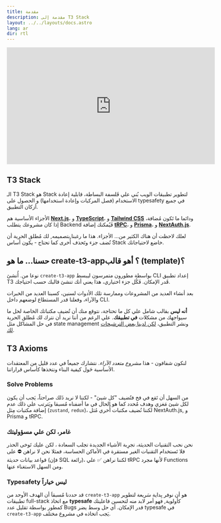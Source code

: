 ```yaml
---
title: مقدمة
description: مقدمة إلى T3 Stack
layout: ../../layouts/docs.astro
lang: ar
dir: rtl
---
```


<div class="embed">
<iframe width="560" height="315" src="https://www.youtube.com/embed/PbjHxIuHduU" title="The best stack for your next project" frameborder="0" allow="accelerometer; autoplay; clipboard-write; encrypted-media; gyroscope; picture-in-picture" allowfullscreen></iframe>
</div>

## T3 Stack

الـ T3 Stack هو Stack لتطوير تطبيقات الويب بُني علي فَلسفة البساطة، قابلية إعادة الاستخدام (فصل المركبات وإعادة استخدامها) و الحصول على typesafety في جميع أزكان التطبيق.

الأجزاء الأساسية هم [**Next.js**](https://nextjs.org/)، و [**TypeScript**](https://typescriptlang.org/)، و [**Tailwind CSS**](https://tailwindcss.com/) ودائما ما تَكون مُضافة، إذا كان مشروعك يتطلب Backend فَيُمكنك إضافة [**tRPC**](https://trpc.io/)، و [**Prisma**](https://prisma.io/)، و [**NextAuth.js**](https://next-auth.js.org/).

لعلك لاحظت أن هناك الكثير من... الأجزاء. هذا ما رغبنا بتصميمه, لك مُطلق الحرية أن تُضف جزء وتَحذف أُخرى كما تحتاج - يكون أساس Stack خاضع لاحتياجاتك.

## حسنا… ما هو create-t3-app؟ أهو قالب (template)؟

نوعا من. أُنشئ `create-t3-app` بواسطة مطورون متمرسون ليبسط CLI إعداد تطبيق T3 قَدر الإمكان. فَكُل جزء اختياري، هذا يعني أنك تنشئ قالبك حسب احتياجك.

بعد أنشاء العديد من المشروعات وممارسة تلك الأدوات لسنين، كسبنا العديد من الخبرات والآراء، وفعلنا قدر المستطاع لوضعهم داخل CLI.

**أنه ليس** بقالب شامل علي كل ما تحتاجة، نتوقع منك أن تُضيف مكتباتك الخاصة لحل ما سيواجهك من مشكلات **في تطبيقك**. علي الرغم من أننا نريد أن نترك لك مُطلق الحرية في حل المشاكل مثل state management ونشر التطبيق، [لكن لدينا بعض الترشيحات لك](/ar/other-recs).

## T3 Axioms

لنكون شفافون - هذا _مشروع متعدد الآراء_. نتشارك جميعاََ في عدد قليل من المعتقدات الأساسية حَول كيفية البناء ونتخذها كأساس قراراتنا.

### Solve Problems

من السهل أن تَقع في فخ فتُضيف "كل شيئ" - لكننا لا نريد ذَلك صراحتاً، يَجب أن يكون لكل شيئ مَغزي وهدف مُحدد كما هو الحال في ما أضفناه مُسبقا ويَترتب علي ذلك عدم إضافة مكتبات مِثل (`zustand`, `redux`)، لكننا نُضيف مكتبات أُخري مُثل NextAuth.js, و Prisma و tRPC.

### غامر، لكن علي مسؤوليتك

نحن نحب التقنيات الحديثة، تجرِبة الأشياء الجديدة تجلب السعادة ، لكن عليك تَوخى الحذر فلا تَستخدام التقنيات الغير مستقرة في الأماكن الحساسة، فمثلا نحن لا نراهن ⛔️ على قواعد بيانات حديثة (فإن SQL رائعة)، لكننا نراهن ✅ علي tRPC لأنها مجرد Functions ومن السهل الاستغناء عنها.

### Typesafety ليس خياراََ

قد حددنا مُسبقاَ أن الهدف الأوحد من `create-t3-app` هو أن نوفر بِداية سَريعة لتطوير تطبيقات full-stack مع اتخاذ **typesafe** كأولوية, فهو أمر لابد منه لتحسين فاعليتك كمطور بواسطة تقليل عدد Bugs قدر الإمكان.
أي حل وسط يضر typesafe في `create-t3-app` يَجب اتخاذه في مشروع مختلف.
